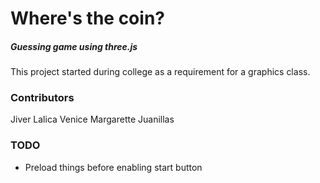 Where's the coin?
=================

##### Guessing game using three.js #####

This project started during college as a requirement for a graphics class.

### Contributors ###
Jiver Lalica
Venice Margarette Juanillas

### TODO ###

* Preload things before enabling start button




